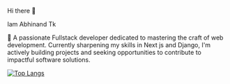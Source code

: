 Hi there 👋

Iam Abhinand Tk

🌱 A passionate Fullstack developer dedicated to mastering the craft of web development. Currently sharpening my skills in Next js and Django, I'm actively building projects and seeking opportunities to contribute to impactful software solutions.


[![Top Langs](https://github-readme-stats.vercel.app/api/top-langs/?username=abhinandtk&layout=compact)](https://github.com/anuraghazra/github-readme-stats)
